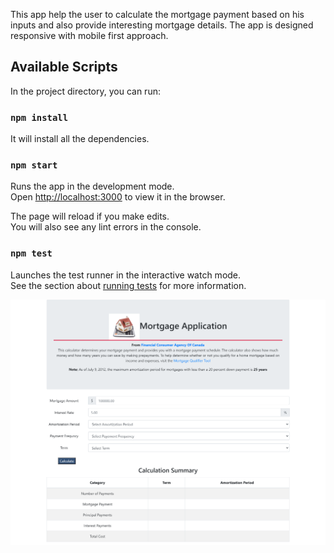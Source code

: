 This app help the user to calculate the mortgage payment based on his inputs and also provide interesting mortgage details. The app is designed responsive with mobile first approach.

## Available Scripts

In the project directory, you can run:

### `npm install`

It will install all the dependencies.


### `npm start`

Runs the app in the development mode.<br />
Open [http://localhost:3000](http://localhost:3000) to view it in the browser.

The page will reload if you make edits.<br />
You will also see any lint errors in the console.

### `npm test`

Launches the test runner in the interactive watch mode.<br />
See the section about [running tests](https://facebook.github.io/create-react-app/docs/running-tests) for more information.

![Alt text](src/Img/app_screenshot.png?raw=true "Title")


